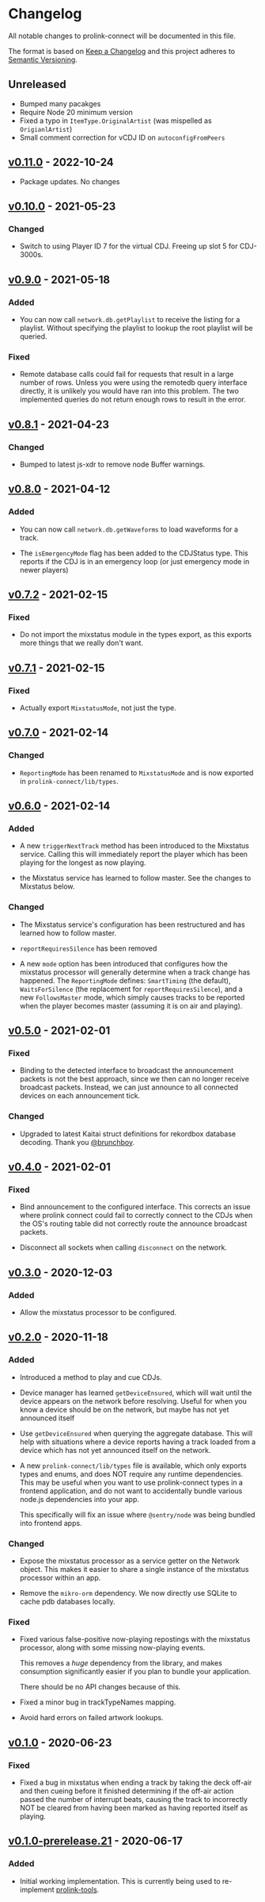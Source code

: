 # Changelog

All notable changes to prolink-connect will be documented in this file.

The format is based on [Keep a Changelog](http://keepachangelog.com/en/1.0.0/)
and this project adheres to [Semantic Versioning](http://semver.org/spec/v2.0.0.html).

## Unreleased

- Bumped many pacakges
- Require Node 20 minimum version
- Fixed a typo in `ItemType.OriginalArtist` (was mispelled as `OrigianlArtist`)
- Small comment correction for vCDJ ID on `autoconfigFromPeers`

## [v0.11.0] - 2022-10-24

- Package updates. No changes

## [v0.10.0] - 2021-05-23

### Changed

- Switch to using Player ID 7 for the virtual CDJ. Freeing up slot 5 for
  CDJ-3000s.

## [v0.9.0] - 2021-05-18

### Added

- You can now call `network.db.getPlaylist` to receive the listing for a
  playlist. Without specifying the playlist to lookup the root playlist will be
  queried.

### Fixed

- Remote database calls could fail for requests that result in a large number
  of rows. Unless you were using the remotedb query interface directly, it is
  unlikely you would have ran into this problem. The two implemented queries do
  not return enough rows to result in the error.

## [v0.8.1] - 2021-04-23

### Changed

- Bumped to latest js-xdr to remove node Buffer warnings.

## [v0.8.0] - 2021-04-12

### Added

- You can now call `network.db.getWaveforms` to load waveforms for a track.

- The `isEmergencyMode` flag has been added to the CDJStatus type. This reports
  if the CDJ is in an emergency loop (or just emergency mode in newer players)

## [v0.7.2] - 2021-02-15

### Fixed

- Do not import the mixstatus module in the types export, as this exports more
  things that we really don't want.

## [v0.7.1] - 2021-02-15

### Fixed

- Actually export `MixstatusMode`, not just the type.

## [v0.7.0] - 2021-02-14

### Changed

- `ReportingMode` has been renamed to `MixstatusMode` and is now exported in
  `prolink-connect/lib/types`.

## [v0.6.0] - 2021-02-14

### Added

- A new `triggerNextTrack` method has been introduced to the Mixstatus service.
  Calling this will immediately report the player which has been playing for
  the longest as now playing.

- the Mixstatus service has learned to follow master. See the changes to
  Mixstatus below.

### Changed

- The Mixstatus service's configuration has been restructured and has learned
  how to follow master.

- `reportRequiresSilence` has been removed

- A new `mode` option has been introduced that configures how the mixstatus
  processor will generally determine when a track change has happened. The
  `ReportingMode` defines: `SmartTiming` (the default), `WaitsForSilence`
  (the replacement for `reportRequiresSilence`), and a new `FollowsMaster`
  mode, which simply causes tracks to be reported when the player becomes
  master (assuming it is on air and playing).

## [v0.5.0] - 2021-02-01

### Fixed

- Binding to the detected interface to broadcast the announcement packets is not
  the best approach, since we then can no longer receive broadcast packets.
  Instead, we can just announce to all connected devices on each announcement
  tick.

### Changed

- Upgraded to latest Kaitai struct definitions for rekordbox database decoding.
  Thank you [@brunchboy](https://github.com/brunchboy).

## [v0.4.0] - 2021-02-01

### Fixed

- Bind announcement to the configured interface. This corrects an issue where
  prolink connect could fail to correctly connect to the CDJs when the OS's
  routing table did not correctly route the announce broadcast packets.

- Disconnect all sockets when calling `disconnect` on the network.

## [v0.3.0] - 2020-12-03

### Added

- Allow the mixstatus processor to be configured.

## [v0.2.0] - 2020-11-18

### Added

- Introduced a method to play and cue CDJs.

- Device manager has learned `getDeviceEnsured`, which will wait until the
  device appears on the network before resolving. Useful for when you know a
  device should be on the network, but maybe has not yet announced itself

- Use `getDeviceEnsured` when querying the aggregate database. This will help
  with situations where a device reports having a track loaded from a device
  which has not yet announced itself on the network.

- A new `prolink-connect/lib/types` file is available, which only exports types
  and enums, and does NOT require any runtime dependencies. This may be useful
  when you want to use prolink-connect types in a frontend application, and do
  not want to accidentally bundle various node.js dependencies into your app.

  This specifically will fix an issue where `@sentry/node` was being bundled
  into frontend apps.

### Changed

- Expose the mixstatus processor as a service getter on the Network object.
  This makes it easier to share a single instance of the mixstatus processor
  within an app.

- Remove the `mikro-orm` dependency. We now directly use SQLite to cache pdb
  databases locally.

### Fixed

- Fixed various false-positive now-playing repostings with the mixstatus
  processor, along with some missing now-playing events.

  This removes a _huge_ dependency from the library, and makes consumption
  significantly easier if you plan to bundle your application.

  There should be no API changes because of this.

- Fixed a minor bug in trackTypeNames mapping.

- Avoid hard errors on failed artwork lookups.

## [v0.1.0] - 2020-06-23

### Fixed

- Fixed a bug in mixstatus when ending a track by taking the deck off-air and
  then cueing before it finished determining if the off-air action passed the
  number of interrupt beats, causing the track to incorrectly NOT be cleared
  from having been marked as having reported itself as playing.

## [v0.1.0-prerelease.21] - 2020-06-17

### Added

- Initial working implementation. This is currently being used to re-implement
  [prolink-tools](https://github.com/evanpurkhiser/prolink-tools).

[unreleased]: https://github.com/evanpurkhiser/prolink-connect/compare/v0.11.0...HEAD
[v0.11.0]: https://github.com/evanpurkhiser/prolink-connect/compare/v0.10.0...v0.11.0
[v0.10.0]: https://github.com/evanpurkhiser/prolink-connect/compare/v0.9.0...v0.10.0
[v0.9.0]: https://github.com/evanpurkhiser/prolink-connect/compare/v0.8.1...v0.9.0
[v0.8.1]: https://github.com/evanpurkhiser/prolink-connect/compare/v0.8.0...v0.8.1
[v0.8.0]: https://github.com/evanpurkhiser/prolink-connect/compare/v0.7.2...v0.8.0
[v0.7.2]: https://github.com/evanpurkhiser/prolink-connect/compare/v0.7.1...v0.7.2
[v0.7.1]: https://github.com/evanpurkhiser/prolink-connect/compare/v0.7.0...v0.7.1
[v0.7.0]: https://github.com/evanpurkhiser/prolink-connect/compare/v0.6.0...v0.7.0
[v0.6.0]: https://github.com/evanpurkhiser/prolink-connect/compare/v0.5.0...v0.6.0
[v0.5.0]: https://github.com/evanpurkhiser/prolink-connect/compare/v0.4.0...v0.5.0
[v0.4.0]: https://github.com/evanpurkhiser/prolink-connect/compare/v0.3.0...v0.4.0
[v0.3.0]: https://github.com/evanpurkhiser/prolink-connect/compare/v0.2.0...v0.3.0
[v0.2.0]: https://github.com/evanpurkhiser/prolink-connect/compare/v0.1.0...v0.2.0
[v0.1.0]: https://github.com/evanpurkhiser/prolink-connect/compare/v0.1.0-prerelease.21...v0.1.0
[v0.1.0-prerelease.21]: https://github.com/evanpurkhiser/prolink-connect/compare/ef4b95d...v0.1.0-prerelease.21
